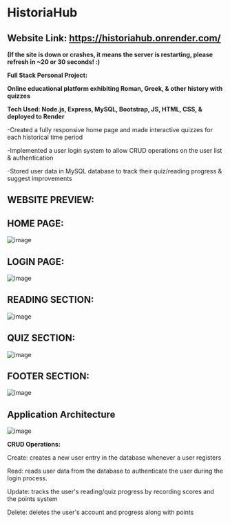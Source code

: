 # HistoriaHub  

## Website Link: https://historiahub.onrender.com/

**(If the site is down or crashes, it means the server is restarting, please refresh in ~20 or 30 seconds! :)**

**Full Stack Personal Project:**

**Online educational platform exhibiting Roman, Greek, &amp; other history with quizzes**

**Tech Used: Node.js, Express, MySQL, Bootstrap, JS, HTML, CSS, & deployed to Render**

-Created a fully responsive home page and made interactive quizzes for each historical time period

-Implemented a user login system to allow CRUD operations on the user list & authentication

-Stored user data in MySQL database to track their quiz/reading progress & suggest improvements

## **WEBSITE PREVIEW:**

## **HOME PAGE:**

![image](https://github.com/ylu8888/HistoriaHub/assets/123523291/27177c9e-218b-4afe-8bc4-cc44e1581565)

## **LOGIN PAGE:**

![image](https://github.com/ylu8888/HistoriaHub/assets/123523291/86052f5e-1bb7-485b-9e70-ceb82d9c3365)

## **READING SECTION:**

![image](https://github.com/ylu8888/HistoriaHub/assets/123523291/29a5ab2a-85ab-489a-a38c-73fa3eeed509)

## **QUIZ SECTION:**

![image](https://github.com/ylu8888/HistoriaHub/assets/123523291/a55668d8-23ee-42b9-8f1b-7cdc30e5e2a3)

## **FOOTER SECTION:**

![image](https://github.com/ylu8888/HistoriaHub/assets/123523291/825775e7-4001-45ed-b6ac-40f99e65742d)

## **Application Architecture**

![image](https://github.com/ylu8888/HistoriaHub/assets/123523291/1f9ad9cb-6ed5-4c53-bd13-2744852add47)

**CRUD Operations:**

Create: creates a new user entry in the database whenever a user registers

Read: reads user data from the database to authenticate the user during the login process.

Update: tracks the user's reading/quiz progress by recording scores and the points system

Delete:  deletes the user's account and progress along with points

